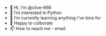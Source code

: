 - 👋 Hi, I’m @clive-666
- 👀 I’m interested in Python
- 🌱 I’m currently learning anything i've time for
- 💞️ Happy to colborate
- 📫 How to reach me - email

<!---
clive-666/clive-666 is a ✨ special ✨ repository because its `README.md` (this file) appears on your GitHub profile.
You can click the Preview link to take a look at your changes.
--->
